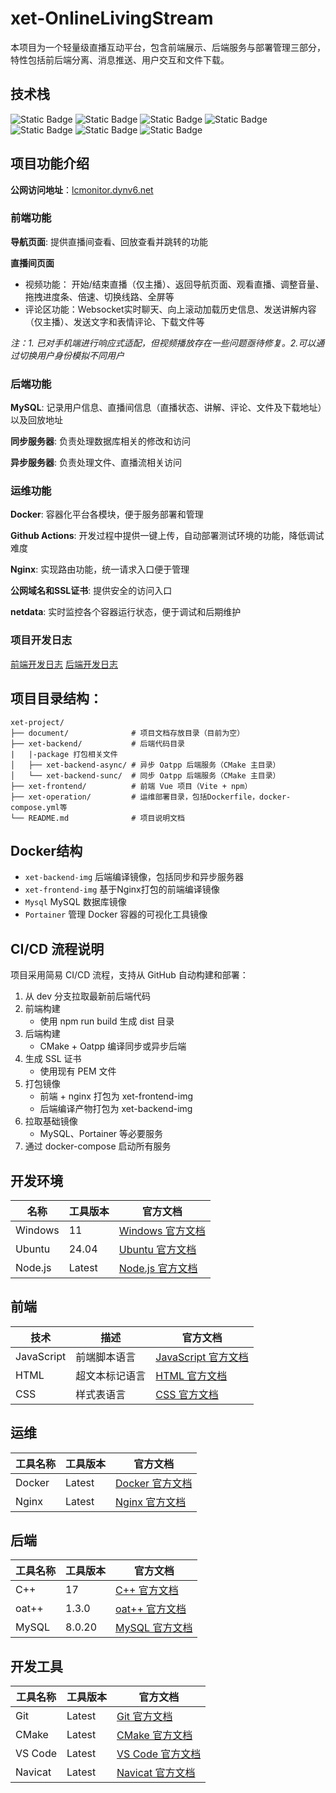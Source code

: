 # xet-OnlineLivingStream

本项目为一个轻量级直播互动平台，包含前端展示、后端服务与部署管理三部分，特性包括前后端分离、消息推送、用户交互和文件下载。

## 技术栈

![Static Badge](https://img.shields.io/badge/Oatpp-blue?style=social&logo=oatpp&logoColor=%23000000)  ![Static Badge](https://img.shields.io/badge/Mysql%20Connector%2FC%2B%2B-blue?style=social&logo=mysql&logoColor=%2304479C)  ![Static Badge](https://img.shields.io/badge/Nginx-blue?style=social&logo=nginx&logoColor=%23009688)  ![Static Badge](https://img.shields.io/badge/Docker-blue?style=social&logo=docker&logoColor=%23009688)  ![Static Badge](https://img.shields.io/badge/Vue%2BVite-blue?style=social&logo=vuedotjs&logoColor=%2341B883)  ![Static Badge](https://img.shields.io/badge/Node.js-blue?style=social&logo=nodedotjs&logoColor=%23339933)   ![Static Badge](https://img.shields.io/badge/GitHub%20Actions-blue?style=social&logo=githubactions&logoColor=%233288FF)

## 项目功能介绍

**公网访问地址**：[lcmonitor.dynv6.net](https://lcmonitor.dynv6.net/)

### 前端功能
 
**导航页面**: 提供直播间查看、回放查看并跳转的功能  

**直播间页面**
- 视频功能： 开始/结束直播（仅主播）、返回导航页面、观看直播、调整音量、拖拽进度条、倍速、切换线路、全屏等
- 评论区功能：Websocket实时聊天、向上滚动加载历史信息、发送讲解内容（仅主播）、发送文字和表情评论、下载文件等  

*注：1. 已对手机端进行响应式适配，但视频播放存在一些问题亟待修复。2.可以通过切换用户身份模拟不同用户*

### 后端功能

**MySQL**: 记录用户信息、直播间信息（直播状态、讲解、评论、文件及下载地址）以及回放地址

**同步服务器**: 负责处理数据库相关的修改和访问

**异步服务器**: 负责处理文件、直播流相关访问

### 运维功能

**Docker**: 容器化平台各模块，便于服务部署和管理

**Github Actions**: 开发过程中提供一键上传，自动部署测试环境的功能，降低调试难度

**Nginx**: 实现路由功能，统一请求入口便于管理

**公网域名和SSL证书**: 提供安全的访问入口

**netdata**: 实时监控各个容器运行状态，便于调试和后期维护

### 项目开发日志

[前端开发日志](./xet-frontend/README.md)   [后端开发日志](./xet-backend/开发日志.md)  

## 项目目录结构：

```
xet-project/
├── document/              # 项目文档存放目录（目前为空）
├── xet-backend/           # 后端代码目录
|   |-package 打包相关文件
│   ├── xet-backend-async/ # 异步 Oatpp 后端服务（CMake 主目录）
│   └── xet-backend-sunc/  # 同步 Oatpp 后端服务（CMake 主目录）
├── xet-frontend/          # 前端 Vue 项目（Vite + npm）
├── xet-operation/         # 运维部署目录，包括Dockerfile，docker-compose.yml等
└── README.md              # 项目说明文档
```

## Docker结构

- `xet-backend-img` 后端编译镜像，包括同步和异步服务器
- `xet-frontend-img` 基于Nginx打包的前端编译镜像
- `Mysql` MySQL 数据库镜像
- `Portainer` 管理 Docker 容器的可视化工具镜像

## CI/CD 流程说明

项目采用简易 CI/CD 流程，支持从 GitHub 自动构建和部署：

1. 从 dev 分支拉取最新前后端代码
2. 前端构建
   - 使用 npm run build 生成 dist 目录
3. 后端构建
   - CMake + Oatpp 编译同步或异步后端
4. 生成 SSL 证书
   - 使用现有 PEM 文件
5. 打包镜像
   - 前端 + nginx 打包为 xet-frontend-img
   - 后端编译产物打包为 xet-backend-img
6. 拉取基础镜像
   - MySQL、Portainer 等必要服务
7. 通过 docker-compose 启动所有服务

## 开发环境

| 名称 | 工具版本 | 官方文档 |
|----------|----------|----------|
| Windows  | 11       | [Windows 官方文档](https://learn.microsoft.com/en-us/windows/) |
| Ubuntu   | 24.04    | [Ubuntu 官方文档](https://ubuntu.com/) |
| Node.js  | Latest   | [Node.js 官方文档](https://nodejs.org/) |

## 前端

| 技术     | 描述     | 官方文档 |
|----------|----------|----------|
| JavaScript | 前端脚本语言 | [JavaScript 官方文档](https://developer.mozilla.org/en-US/docs/Web/JavaScript) |
| HTML     | 超文本标记语言 | [HTML 官方文档](https://developer.mozilla.org/en-US/docs/Web/HTML) |
| CSS      | 样式表语言 | [CSS 官方文档](https://developer.mozilla.org/en-US/docs/Web/CSS) |

## 运维

| 工具名称 | 工具版本 | 官方文档 |
|----------|----------|----------|
| Docker   | Latest   | [Docker 官方文档](https://docs.docker.com/) |
| Nginx    | Latest   | [Nginx 官方文档](https://nginx.org/en/docs/) |

## 后端

| 工具名称 | 工具版本 | 官方文档 |
|----------|----------|----------|
| C++      | 17       | [C++ 官方文档](https://en.cppreference.com/w/) |
| oat++    | 1.3.0    | [oat++ 官方文档](https://oatpp.io/) |
| MySQL    | 8.0.20   | [MySQL 官方文档](https://dev.mysql.com/doc/) |

## 开发工具

| 工具名称 | 工具版本 | 官方文档 |
|----------|----------|----------|
| Git      | Latest   | [Git 官方文档](https://git-scm.com/doc) |
| CMake    | Latest   | [CMake 官方文档](https://cmake.org/documentation/) |
| VS Code  | Latest   | [VS Code 官方文档](https://code.visualstudio.com/docs) |
| Navicat  | Latest   | [Navicat 官方文档](https://www.navicat.com/en/manual) |